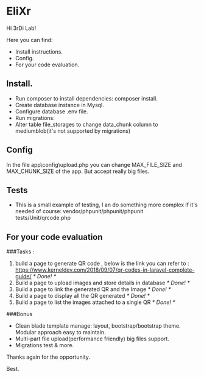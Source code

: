 EliXr
=============

Hi 3rDi Lab!

Here you can find:

- Install instructions.
- Config.
- For your code evaluation.


## Install.

- Run composer to install dependencies: composer install.
- Create database instance in Mysql.
- Configure database .env file.
- Run migrations:
- Alter table file_storages to change data_chunk column to mediumblob(it's not supported by migrations)

## Config

In the file app\config\upload.php you can change MAX_FILE_SIZE and MAX_CHUNK_SIZE of the app. But accept really big files.


## Tests

- This is a small example of testing, I an do something more complex if it's needed of course: vendor/phpunit/phpunit/phpunit tests/Unit/qrcode.php


## For your code evaluation

###Tasks :
1) build a page to generate QR code , below is the link you can refer to :
https://www.kerneldev.com/2018/09/07/qr-codes-in-laravel-complete-guide/ _* Done! *_
2) Build a page to upload images and store details in database _* Done! *_
3) Build a page to link the generated QR and the Image _* Done! *_
4) Build a page to display all the QR generated _* Done! *_
5) Build a page to list the images attached to a single QR _* Done! *_

###Bonus
- Clean blade template manage: layout, bootstrap/bootstrap theme. Modular approach easy to maintain.
- Multi-part file upload(performance friendly) big files support.
- Migrations test & more.

Thanks again for the opportunity.

Best.
